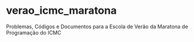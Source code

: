 # verao_icmc_maratona
Problemas, Códigos e Documentos para a Escola de Verão da Maratona de Programação do ICMC
